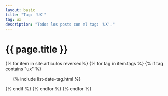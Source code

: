 ```yaml
---
layout: basic
title: "Tag: 'UX'"
tag: ux
description: "Todos los posts con el tag: 'UX'."
---
```


<h1>{{ page.title }}</h1>

{% for item in site.articulos reversed%}
{% for tag in item.tags %}
{% if tag contains "ux" %}
<ul>
    {% include list-date-tag.html %}
</ul>
{% endif %}
{% endfor %}
{% endfor %}

